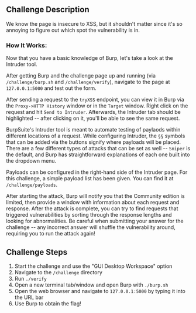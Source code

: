 ## Challenge Description
We know the page is insecure to XSS, but it shouldn't matter since it's so annoying to figure out which spot the vulnerability is in.

### How It Works:
Now that you have a basic knowledge of Burp, let's take a look at the Intruder tool.

After getting Burp and the challenge page up and running (via `/challenge/burp.sh` and `/challenge/verify`), navigate to the page at `127.0.0.1:5000` and test out the form.

After sending a request to the `tryXSS` endpoint, you can view it in Burp via the `Proxy->HTTP History` window or in the `Target` window. Right click on the request and hit `Send to Intruder`. Afterwards, the Intruder tab should be highlighted -- after clicking on it, you'll be able to see the same request.

BurpSuite's Intruder tool is meant to automate testing of paylaods within different locations of a request. While configuring Intruder, the `§§` symbols that can be added via the buttons signify where payloads will be placed. There are a few different types of attacks that can be set as well -- `Sniper` is the default, and Burp has straightforward explanations of each one built into the dropdown menu.

Payloads can be configured in the right-hand side of the Intruder page. For this challenge, a simple payload list has been given. You can find it at `/challenge/payloads`.

After starting the attack, Burp will notify you that the Community edition is limited, then provide a window with information about each request and response. After the attack is complete, you can try to find requests that triggered vulnerabilities by sorting through the response lengths and looking for abnormalities. Be careful when submitting your answer for the challenge -- any incorrect answer will shuffle the vulnerability around, requiring you to run the attack again!

## Challenge Steps
1. Start the challenge and use the "GUI Desktop Workspace" option
2. Navigate to the `/challenge` directory
3. Run `./verify`
4. Open a new terminal tab/window and open Burp with `./burp.sh`
5. Open the web browser and navigate to `127.0.0.1:5000` by typing it into the URL bar
6. Use Burp to obtain the flag!